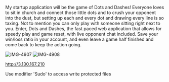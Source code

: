 My startup application will be the game of Dots and Dashes! Everyone loves to sit in church and connect those little dots and to crush your opponent into the dust, but setting up each and every dot and drawing every line is so taxing. Not to mention you can only play with someone sitting right next to you. Enter, Dots and Dashes, the fast paced web application that allows for speedy play and game reset, with live opponent chat included. Save your win/loss ratio in your account, and even leave a game half finished and come back to keep the action going.


![IMG-4907](https://user-images.githubusercontent.com/101216320/215216437-c6d15287-e808-4b40-ba17-ca13943fc5a4.jpg)
![IMG-4908](https://user-images.githubusercontent.com/101216320/215216429-1c468874-e378-426d-8852-fd0fb4eed05e.jpg)


http://3.130.167.210

Use modifier 'Sudo' to access write protected files
